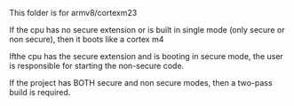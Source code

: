 This folder is for armv8/cortexm23

If the cpu has no secure extension or is built in single mode (only secure or
non secure), then it boots like a cortex m4

Ifthe cpu has the secure extension and is booting in secure mode, the user is
responsible for starting the non-secure code.

If the project has BOTH secure and non secure modes, then a two-pass build is
required.

